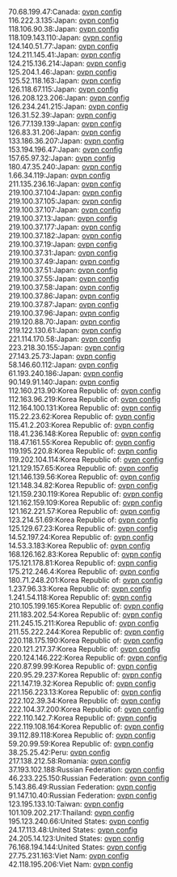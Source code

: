 70.68.199.47:Canada: [ovpn config](vpn/70_68_199_47.ovpn)  
116.222.3.135:Japan: [ovpn config](vpn/116_222_3_135.ovpn)  
118.106.90.38:Japan: [ovpn config](vpn/118_106_90_38.ovpn)  
118.109.143.110:Japan: [ovpn config](vpn/118_109_143_110.ovpn)  
124.140.51.77:Japan: [ovpn config](vpn/124_140_51_77.ovpn)  
124.211.145.41:Japan: [ovpn config](vpn/124_211_145_41.ovpn)  
124.215.136.214:Japan: [ovpn config](vpn/124_215_136_214.ovpn)  
125.204.1.46:Japan: [ovpn config](vpn/125_204_1_46.ovpn)  
125.52.118.163:Japan: [ovpn config](vpn/125_52_118_163.ovpn)  
126.118.67.115:Japan: [ovpn config](vpn/126_118_67_115.ovpn)  
126.208.123.206:Japan: [ovpn config](vpn/126_208_123_206.ovpn)  
126.234.241.215:Japan: [ovpn config](vpn/126_234_241_215.ovpn)  
126.31.52.39:Japan: [ovpn config](vpn/126_31_52_39.ovpn)  
126.77.139.139:Japan: [ovpn config](vpn/126_77_139_139.ovpn)  
126.83.31.206:Japan: [ovpn config](vpn/126_83_31_206.ovpn)  
133.186.36.207:Japan: [ovpn config](vpn/133_186_36_207.ovpn)  
153.194.196.47:Japan: [ovpn config](vpn/153_194_196_47.ovpn)  
157.65.97.32:Japan: [ovpn config](vpn/157_65_97_32.ovpn)  
180.47.35.240:Japan: [ovpn config](vpn/180_47_35_240.ovpn)  
1.66.34.119:Japan: [ovpn config](vpn/1_66_34_119.ovpn)  
211.135.236.16:Japan: [ovpn config](vpn/211_135_236_16.ovpn)  
219.100.37.104:Japan: [ovpn config](vpn/219_100_37_104.ovpn)  
219.100.37.105:Japan: [ovpn config](vpn/219_100_37_105.ovpn)  
219.100.37.107:Japan: [ovpn config](vpn/219_100_37_107.ovpn)  
219.100.37.13:Japan: [ovpn config](vpn/219_100_37_13.ovpn)  
219.100.37.177:Japan: [ovpn config](vpn/219_100_37_177.ovpn)  
219.100.37.182:Japan: [ovpn config](vpn/219_100_37_182.ovpn)  
219.100.37.19:Japan: [ovpn config](vpn/219_100_37_19.ovpn)  
219.100.37.31:Japan: [ovpn config](vpn/219_100_37_31.ovpn)  
219.100.37.49:Japan: [ovpn config](vpn/219_100_37_49.ovpn)  
219.100.37.51:Japan: [ovpn config](vpn/219_100_37_51.ovpn)  
219.100.37.55:Japan: [ovpn config](vpn/219_100_37_55.ovpn)  
219.100.37.58:Japan: [ovpn config](vpn/219_100_37_58.ovpn)  
219.100.37.86:Japan: [ovpn config](vpn/219_100_37_86.ovpn)  
219.100.37.87:Japan: [ovpn config](vpn/219_100_37_87.ovpn)  
219.100.37.96:Japan: [ovpn config](vpn/219_100_37_96.ovpn)  
219.120.88.70:Japan: [ovpn config](vpn/219_120_88_70.ovpn)  
219.122.130.61:Japan: [ovpn config](vpn/219_122_130_61.ovpn)  
221.114.170.58:Japan: [ovpn config](vpn/221_114_170_58.ovpn)  
223.218.30.155:Japan: [ovpn config](vpn/223_218_30_155.ovpn)  
27.143.25.73:Japan: [ovpn config](vpn/27_143_25_73.ovpn)  
58.146.60.112:Japan: [ovpn config](vpn/58_146_60_112.ovpn)  
61.193.240.186:Japan: [ovpn config](vpn/61_193_240_186.ovpn)  
90.149.91.140:Japan: [ovpn config](vpn/90_149_91_140.ovpn)  
112.160.213.90:Korea Republic of: [ovpn config](vpn/112_160_213_90.ovpn)  
112.163.96.219:Korea Republic of: [ovpn config](vpn/112_163_96_219.ovpn)  
112.164.100.131:Korea Republic of: [ovpn config](vpn/112_164_100_131.ovpn)  
115.22.23.62:Korea Republic of: [ovpn config](vpn/115_22_23_62.ovpn)  
115.41.2.203:Korea Republic of: [ovpn config](vpn/115_41_2_203.ovpn)  
118.41.236.148:Korea Republic of: [ovpn config](vpn/118_41_236_148.ovpn)  
118.47.161.55:Korea Republic of: [ovpn config](vpn/118_47_161_55.ovpn)  
119.195.220.8:Korea Republic of: [ovpn config](vpn/119_195_220_8.ovpn)  
119.202.104.114:Korea Republic of: [ovpn config](vpn/119_202_104_114.ovpn)  
121.129.157.65:Korea Republic of: [ovpn config](vpn/121_129_157_65.ovpn)  
121.146.139.56:Korea Republic of: [ovpn config](vpn/121_146_139_56.ovpn)  
121.148.34.82:Korea Republic of: [ovpn config](vpn/121_148_34_82.ovpn)  
121.159.230.119:Korea Republic of: [ovpn config](vpn/121_159_230_119.ovpn)  
121.162.159.109:Korea Republic of: [ovpn config](vpn/121_162_159_109.ovpn)  
121.162.221.57:Korea Republic of: [ovpn config](vpn/121_162_221_57.ovpn)  
123.214.51.69:Korea Republic of: [ovpn config](vpn/123_214_51_69.ovpn)  
125.129.67.23:Korea Republic of: [ovpn config](vpn/125_129_67_23.ovpn)  
14.52.197.24:Korea Republic of: [ovpn config](vpn/14_52_197_24.ovpn)  
14.53.3.183:Korea Republic of: [ovpn config](vpn/14_53_3_183.ovpn)  
168.126.162.83:Korea Republic of: [ovpn config](vpn/168_126_162_83.ovpn)  
175.121.178.81:Korea Republic of: [ovpn config](vpn/175_121_178_81.ovpn)  
175.212.246.4:Korea Republic of: [ovpn config](vpn/175_212_246_4.ovpn)  
180.71.248.201:Korea Republic of: [ovpn config](vpn/180_71_248_201.ovpn)  
1.237.96.33:Korea Republic of: [ovpn config](vpn/1_237_96_33.ovpn)  
1.241.54.118:Korea Republic of: [ovpn config](vpn/1_241_54_118.ovpn)  
210.105.199.165:Korea Republic of: [ovpn config](vpn/210_105_199_165.ovpn)  
211.183.202.54:Korea Republic of: [ovpn config](vpn/211_183_202_54.ovpn)  
211.245.15.211:Korea Republic of: [ovpn config](vpn/211_245_15_211.ovpn)  
211.55.222.244:Korea Republic of: [ovpn config](vpn/211_55_222_244.ovpn)  
220.118.175.190:Korea Republic of: [ovpn config](vpn/220_118_175_190.ovpn)  
220.121.217.37:Korea Republic of: [ovpn config](vpn/220_121_217_37.ovpn)  
220.124.146.222:Korea Republic of: [ovpn config](vpn/220_124_146_222.ovpn)  
220.87.99.99:Korea Republic of: [ovpn config](vpn/220_87_99_99.ovpn)  
220.95.29.237:Korea Republic of: [ovpn config](vpn/220_95_29_237.ovpn)  
221.147.19.32:Korea Republic of: [ovpn config](vpn/221_147_19_32.ovpn)  
221.156.223.13:Korea Republic of: [ovpn config](vpn/221_156_223_13.ovpn)  
222.102.39.34:Korea Republic of: [ovpn config](vpn/222_102_39_34.ovpn)  
222.104.37.200:Korea Republic of: [ovpn config](vpn/222_104_37_200.ovpn)  
222.110.142.7:Korea Republic of: [ovpn config](vpn/222_110_142_7.ovpn)  
222.119.108.164:Korea Republic of: [ovpn config](vpn/222_119_108_164.ovpn)  
39.112.89.118:Korea Republic of: [ovpn config](vpn/39_112_89_118.ovpn)  
59.20.99.59:Korea Republic of: [ovpn config](vpn/59_20_99_59.ovpn)  
38.25.25.42:Peru: [ovpn config](vpn/38_25_25_42.ovpn)  
217.138.212.58:Romania: [ovpn config](vpn/217_138_212_58.ovpn)  
37.193.102.188:Russian Federation: [ovpn config](vpn/37_193_102_188.ovpn)  
46.233.225.150:Russian Federation: [ovpn config](vpn/46_233_225_150.ovpn)  
5.143.86.49:Russian Federation: [ovpn config](vpn/5_143_86_49.ovpn)  
91.147.10.40:Russian Federation: [ovpn config](vpn/91_147_10_40.ovpn)  
123.195.133.10:Taiwan: [ovpn config](vpn/123_195_133_10.ovpn)  
101.109.202.217:Thailand: [ovpn config](vpn/101_109_202_217.ovpn)  
195.123.240.66:United States: [ovpn config](vpn/195_123_240_66.ovpn)  
24.17.113.48:United States: [ovpn config](vpn/24_17_113_48.ovpn)  
24.205.14.123:United States: [ovpn config](vpn/24_205_14_123.ovpn)  
76.168.194.144:United States: [ovpn config](vpn/76_168_194_144.ovpn)  
27.75.231.163:Viet Nam: [ovpn config](vpn/27_75_231_163.ovpn)  
42.118.195.206:Viet Nam: [ovpn config](vpn/42_118_195_206.ovpn)  
